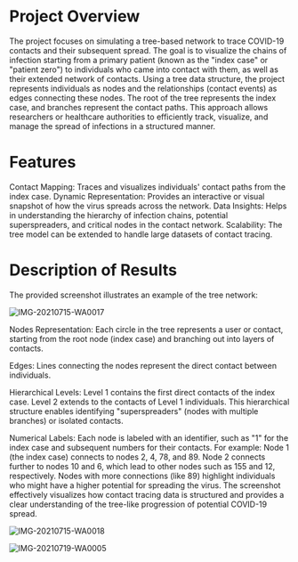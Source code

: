 # Project Overview #

The project focuses on simulating a tree-based network to trace COVID-19 contacts and their subsequent spread. The goal is to visualize the chains of infection starting from a primary patient (known as the "index case" or "patient zero") to individuals who came into contact with them, as well as their extended network of contacts.
Using a tree data structure, the project represents individuals as nodes and the relationships (contact events) as edges connecting these nodes. The root of the tree represents the index case, and branches represent the contact paths. This approach allows researchers or healthcare authorities to efficiently track, visualize, and manage the spread of infections in a structured manner.

# Features #
Contact Mapping: Traces and visualizes individuals' contact paths from the index case.
Dynamic Representation: Provides an interactive or visual snapshot of how the virus spreads across the network.
Data Insights: Helps in understanding the hierarchy of infection chains, potential superspreaders, and critical nodes in the contact network.
Scalability: The tree model can be extended to handle large datasets of contact tracing.

# Description of Results #
The provided screenshot illustrates an example of the tree network:

![IMG-20210715-WA0017](https://github.com/user-attachments/assets/d60c37e5-e480-4169-836b-b8001c908bd0)

Nodes Representation: Each circle in the tree represents a user or contact, starting from the root node (index case) and branching out into layers of contacts.

Edges: Lines connecting the nodes represent the direct contact between individuals.

Hierarchical Levels:
Level 1 contains the first direct contacts of the index case.
Level 2 extends to the contacts of Level 1 individuals.
This hierarchical structure enables identifying "superspreaders" (nodes with multiple branches) or isolated contacts.


Numerical Labels: Each node is labeled with an identifier, such as "1" for the index case and subsequent numbers for their contacts. For example:
Node 1 (the index case) connects to nodes 2, 4, 78, and 89.
Node 2 connects further to nodes 10 and 6, which lead to other nodes such as 155 and 12, respectively.
Nodes with more connections (like 89) highlight individuals who might have a higher potential for spreading the virus.
The screenshot effectively visualizes how contact tracing data is structured and provides a clear understanding of the tree-like progression of potential COVID-19 spread.

![IMG-20210715-WA0018](https://github.com/user-attachments/assets/a0a0860b-30d6-4602-a77b-3f7d93bda9e0)


![IMG-20210719-WA0005](https://github.com/user-attachments/assets/7098a89a-4858-403a-95dd-adcb5c4e500e)






